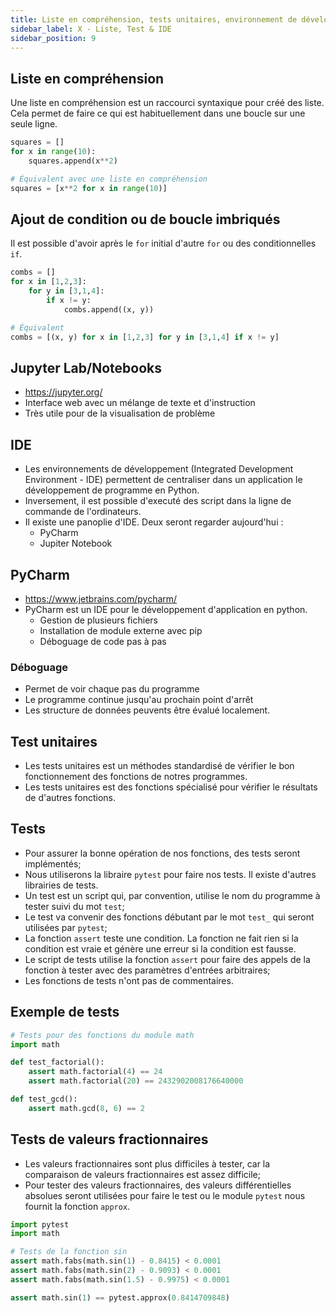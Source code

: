 ```yaml
---
title: Liste en compréhension, tests unitaires, environnement de développement
sidebar_label: X - Liste, Test & IDE
sidebar_position: 9
---
```


## Liste en compréhension

Une liste en compréhension est un raccourci syntaxique pour créé des liste. Cela permet de faire ce qui est habituellement dans une boucle sur une seule ligne.

```python
squares = []
for x in range(10):
    squares.append(x**2)

# Équivalent avec une liste en compréhension
squares = [x**2 for x in range(10)]
```

## Ajout de condition ou de boucle imbriqués

Il est possible d'avoir après le `for` initial d'autre `for` ou des conditionnelles `if`.

```python
combs = []
for x in [1,2,3]:
    for y in [3,1,4]:
        if x != y:
            combs.append((x, y))

# Équivalent
combs = [(x, y) for x in [1,2,3] for y in [3,1,4] if x != y]
```

## Jupyter Lab/Notebooks

* https://jupyter.org/
* Interface web avec un mélange de texte et d'instruction
* Très utile pour de la visualisation de problème

## IDE

* Les environnements de développement (Integrated Development Environment - IDE) permettent de centraliser dans un application le développement de programme en Python.
* Inversement, il est possible d'executé des script dans la ligne de commande de l'ordinateurs.
* Il existe une panoplie d'IDE. Deux seront regarder aujourd'hui :
  * PyCharm
  * Jupiter Notebook

## PyCharm
* https://www.jetbrains.com/pycharm/
* PyCharm est un IDE pour le développement d'application en python.
  * Gestion de plusieurs fichiers
  * Installation de module externe avec pip
  * Déboguage de code pas à pas

### Déboguage
* Permet de voir chaque pas du programme
* Le programme continue jusqu'au prochain point d'arrêt
* Les structure de données peuvents être évalué localement.

## Test unitaires

* Les tests unitaires est un méthodes standardisé de vérifier le bon fonctionnement des fonctions de notres programmes. 
* Les tests unitaires est des fonctions spécialisé pour vérifier le résultats de d'autres fonctions.

## Tests
* Pour assurer la bonne opération de nos fonctions, des tests seront implémentés;
* Nous utiliserons la libraire `pytest` pour faire nos tests. Il existe d'autres librairies de tests.
* Un test est un script qui, par convention, utilise le nom du programme à tester suivi du mot `test`;
* Le test va convenir des fonctions débutant par le mot `test_` qui seront utilisées par `pytest`;
* La fonction `assert` teste une condition. La fonction ne fait rien si la condition est vraie et génère une erreur si la condition est fausse.
* Le script de tests utilise la fonction `assert` pour faire des appels de la fonction à tester avec des paramètres d'entrées arbitraires;
* Les fonctions de tests n'ont pas de commentaires.

## Exemple de tests
~~~python
# Tests pour des fonctions du module math
import math

def test_factorial():
    assert math.factorial(4) == 24
    assert math.factorial(20) == 2432902008176640000

def test_gcd():
    assert math.gcd(8, 6) == 2
~~~


## Tests de valeurs fractionnaires
* Les valeurs fractionnaires sont plus difficiles à tester, car la comparaison de valeurs fractionnaires est assez difficile;
* Pour tester des valeurs fractionnaires, des valeurs différentielles absolues seront utilisées pour faire le test ou le module `pytest` nous fournit la fonction `approx`.

~~~python
import pytest
import math

# Tests de la fonction sin
assert math.fabs(math.sin(1) - 0.8415) < 0.0001
assert math.fabs(math.sin(2) - 0.9093) < 0.0001 
assert math.fabs(math.sin(1.5) - 0.9975) < 0.0001 

assert math.sin(1) == pytest.approx(0.8414709848)
~~~
